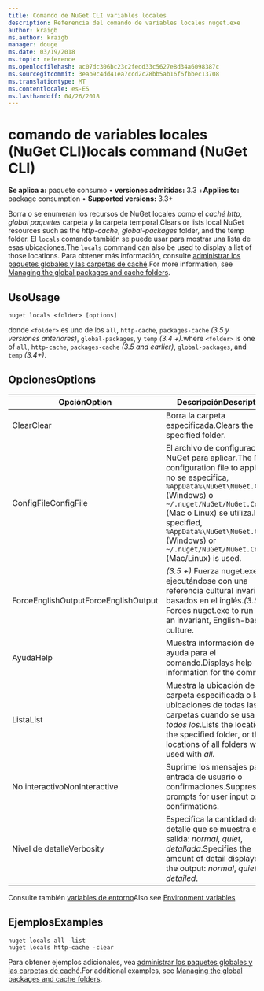 ```yaml
---
title: Comando de NuGet CLI variables locales
description: Referencia del comando de variables locales nuget.exe
author: kraigb
ms.author: kraigb
manager: douge
ms.date: 03/19/2018
ms.topic: reference
ms.openlocfilehash: ac07dc306bc23c2fedd33c5627e8d34a6098387c
ms.sourcegitcommit: 3eab9c4dd41ea7ccd2c28bb5ab16f6fbbec13708
ms.translationtype: MT
ms.contentlocale: es-ES
ms.lasthandoff: 04/26/2018
---
```

# <a name="locals-command-nuget-cli"></a><span data-ttu-id="145b3-103">comando de variables locales (NuGet CLI)</span><span class="sxs-lookup"><span data-stu-id="145b3-103">locals command (NuGet CLI)</span></span>

<span data-ttu-id="145b3-104">**Se aplica a:** paquete consumo &bullet; **versiones admitidas:** 3.3 +</span><span class="sxs-lookup"><span data-stu-id="145b3-104">**Applies to:** package consumption &bullet; **Supported versions:** 3.3+</span></span>

<span data-ttu-id="145b3-105">Borra o se enumeran los recursos de NuGet locales como el *caché http*, *global paquetes* carpeta y la carpeta temporal.</span><span class="sxs-lookup"><span data-stu-id="145b3-105">Clears or lists local NuGet resources such as the *http-cache*, *global-packages* folder, and the temp folder.</span></span> <span data-ttu-id="145b3-106">El `locals` comando también se puede usar para mostrar una lista de esas ubicaciones.</span><span class="sxs-lookup"><span data-stu-id="145b3-106">The `locals` command can also be used to display a list of those locations.</span></span> <span data-ttu-id="145b3-107">Para obtener más información, consulte [administrar los paquetes globales y las carpetas de caché](../consume-packages/managing-the-global-packages-and-cache-folders.md).</span><span class="sxs-lookup"><span data-stu-id="145b3-107">For more information, see [Managing the global packages and cache folders](../consume-packages/managing-the-global-packages-and-cache-folders.md).</span></span>

## <a name="usage"></a><span data-ttu-id="145b3-108">Uso</span><span class="sxs-lookup"><span data-stu-id="145b3-108">Usage</span></span>

```cli
nuget locals <folder> [options]
```

<span data-ttu-id="145b3-109">donde `<folder>` es uno de los `all`, `http-cache`, `packages-cache` *(3.5 y versiones anteriores)*, `global-packages`, y `temp` *(3.4 +)*.</span><span class="sxs-lookup"><span data-stu-id="145b3-109">where `<folder>` is one of `all`, `http-cache`, `packages-cache` *(3.5 and earlier)*, `global-packages`, and `temp` *(3.4+)*.</span></span>

## <a name="options"></a><span data-ttu-id="145b3-110">Opciones</span><span class="sxs-lookup"><span data-stu-id="145b3-110">Options</span></span>

| <span data-ttu-id="145b3-111">Opción</span><span class="sxs-lookup"><span data-stu-id="145b3-111">Option</span></span> | <span data-ttu-id="145b3-112">Descripción</span><span class="sxs-lookup"><span data-stu-id="145b3-112">Description</span></span> |
| --- | --- |
| <span data-ttu-id="145b3-113">Clear</span><span class="sxs-lookup"><span data-stu-id="145b3-113">Clear</span></span> | <span data-ttu-id="145b3-114">Borra la carpeta especificada.</span><span class="sxs-lookup"><span data-stu-id="145b3-114">Clears the specified folder.</span></span> |
| <span data-ttu-id="145b3-115">ConfigFile</span><span class="sxs-lookup"><span data-stu-id="145b3-115">ConfigFile</span></span> | <span data-ttu-id="145b3-116">El archivo de configuración de NuGet para aplicar.</span><span class="sxs-lookup"><span data-stu-id="145b3-116">The NuGet configuration file to apply.</span></span> <span data-ttu-id="145b3-117">Si no se especifica, `%AppData%\NuGet\NuGet.Config` (Windows) o `~/.nuget/NuGet/NuGet.Config` (Mac o Linux) se utiliza.</span><span class="sxs-lookup"><span data-stu-id="145b3-117">If not specified, `%AppData%\NuGet\NuGet.Config` (Windows) or `~/.nuget/NuGet/NuGet.Config` (Mac/Linux) is used.</span></span>|
| <span data-ttu-id="145b3-118">ForceEnglishOutput</span><span class="sxs-lookup"><span data-stu-id="145b3-118">ForceEnglishOutput</span></span> | <span data-ttu-id="145b3-119">*(3.5 +)*  Fuerza nuget.exe ejecutándose con una referencia cultural invariable, basados en el inglés.</span><span class="sxs-lookup"><span data-stu-id="145b3-119">*(3.5+)* Forces nuget.exe to run using an invariant, English-based culture.</span></span> |
| <span data-ttu-id="145b3-120">Ayuda</span><span class="sxs-lookup"><span data-stu-id="145b3-120">Help</span></span> | <span data-ttu-id="145b3-121">Muestra información de ayuda para el comando.</span><span class="sxs-lookup"><span data-stu-id="145b3-121">Displays help information for the command.</span></span> |
| <span data-ttu-id="145b3-122">Lista</span><span class="sxs-lookup"><span data-stu-id="145b3-122">List</span></span> | <span data-ttu-id="145b3-123">Muestra la ubicación de la carpeta especificada o las ubicaciones de todas las carpetas cuando se usa con *todos los*.</span><span class="sxs-lookup"><span data-stu-id="145b3-123">Lists the location of the specified folder, or the locations of all folders when used with *all*.</span></span> |
| <span data-ttu-id="145b3-124">No interactivo</span><span class="sxs-lookup"><span data-stu-id="145b3-124">NonInteractive</span></span> | <span data-ttu-id="145b3-125">Suprime los mensajes para la entrada de usuario o confirmaciones.</span><span class="sxs-lookup"><span data-stu-id="145b3-125">Suppresses prompts for user input or confirmations.</span></span> |
| <span data-ttu-id="145b3-126">Nivel de detalle</span><span class="sxs-lookup"><span data-stu-id="145b3-126">Verbosity</span></span> | <span data-ttu-id="145b3-127">Especifica la cantidad de detalle que se muestra en la salida: *normal*, *quiet*, *detallada*.</span><span class="sxs-lookup"><span data-stu-id="145b3-127">Specifies the amount of detail displayed in the output: *normal*, *quiet*, *detailed*.</span></span> |

<span data-ttu-id="145b3-128">Consulte también [variables de entorno](cli-ref-environment-variables.md)</span><span class="sxs-lookup"><span data-stu-id="145b3-128">Also see [Environment variables](cli-ref-environment-variables.md)</span></span>

## <a name="examples"></a><span data-ttu-id="145b3-129">Ejemplos</span><span class="sxs-lookup"><span data-stu-id="145b3-129">Examples</span></span>

```cli
nuget locals all -list
nuget locals http-cache -clear
```

<span data-ttu-id="145b3-130">Para obtener ejemplos adicionales, vea [administrar los paquetes globales y las carpetas de caché](../consume-packages/managing-the-global-packages-and-cache-folders.md).</span><span class="sxs-lookup"><span data-stu-id="145b3-130">For additional examples, see [Managing the global packages and cache folders](../consume-packages/managing-the-global-packages-and-cache-folders.md).</span></span>
